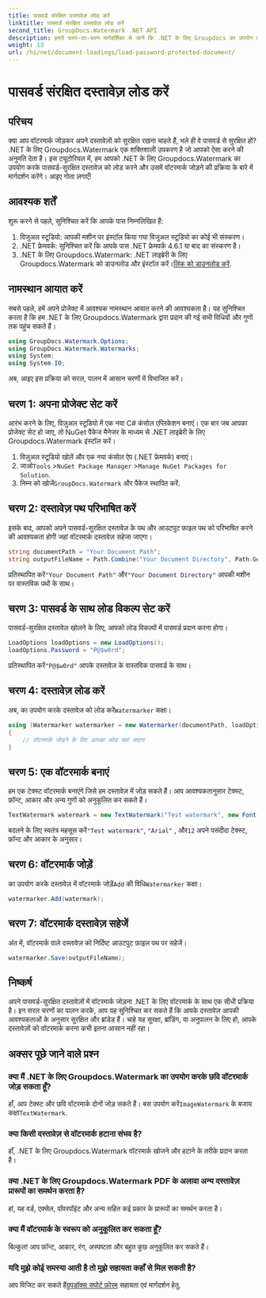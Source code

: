```yaml
---
title: पासवर्ड संरक्षित दस्तावेज़ लोड करें
linktitle: पासवर्ड संरक्षित दस्तावेज़ लोड करें
second_title: GroupDocs.Watermark .NET API
description: हमारे चरण-दर-चरण मार्गदर्शिका से जानें कि .NET के लिए Groupdocs का उपयोग करके पासवर्ड-सुरक्षित दस्तावेज़ों में वॉटरमार्क कैसे जोड़ें। अपनी फ़ाइलों को आसानी से सुरक्षित और ब्रांड करें।
weight: 13
url: /hi/net/document-loadings/load-password-protected-document/
---
```


# पासवर्ड संरक्षित दस्तावेज़ लोड करें

## परिचय
क्या आप वॉटरमार्क जोड़कर अपने दस्तावेज़ों को सुरक्षित रखना चाहते हैं, भले ही वे पासवर्ड से सुरक्षित हों? .NET के लिए Groupdocs.Watermark एक शक्तिशाली उपकरण है जो आपको ऐसा करने की अनुमति देता है। इस ट्यूटोरियल में, हम आपको .NET के लिए Groupdocs.Watermark का उपयोग करके पासवर्ड-सुरक्षित दस्तावेज़ को लोड करने और उसमें वॉटरमार्क जोड़ने की प्रक्रिया के बारे में मार्गदर्शन करेंगे। आइए गोता लगाएँ!
## आवश्यक शर्तें
शुरू करने से पहले, सुनिश्चित करें कि आपके पास निम्नलिखित हैं:
1. विजुअल स्टूडियो: आपकी मशीन पर इंस्टॉल किया गया विजुअल स्टूडियो का कोई भी संस्करण।
2. .NET फ्रेमवर्क: सुनिश्चित करें कि आपके पास .NET फ्रेमवर्क 4.6.1 या बाद का संस्करण है।
3. .NET के लिए Groupdocs.Watermark: .NET लाइब्रेरी के लिए Groupdocs.Watermark को डाउनलोड और इंस्टॉल करें।[लिंक को डाउनलोड करें](https://releases.groupdocs.com/Watermark/net/).
## नामस्थान आयात करें
सबसे पहले, हमें अपने प्रोजेक्ट में आवश्यक नामस्थान आयात करने की आवश्यकता है। यह सुनिश्चित करता है कि हम .NET के लिए Groupdocs.Watermark द्वारा प्रदान की गई सभी विधियों और गुणों तक पहुंच सकते हैं।
```csharp
using GroupDocs.Watermark.Options;
using GroupDocs.Watermark.Watermarks;
using System;
using System.IO;
```
अब, आइए इस प्रक्रिया को सरल, पालन में आसान चरणों में विभाजित करें।
## चरण 1: अपना प्रोजेक्ट सेट करें
आरंभ करने के लिए, विज़ुअल स्टूडियो में एक नया C# कंसोल एप्लिकेशन बनाएं। एक बार जब आपका प्रोजेक्ट सेट हो जाए, तो NuGet पैकेज मैनेजर के माध्यम से .NET लाइब्रेरी के लिए Groupdocs.Watermark इंस्टॉल करें।
1. विज़ुअल स्टूडियो खोलें और एक नया कंसोल ऐप (.NET फ्रेमवर्क) बनाएं।
2.  जाओ`Tools` >`NuGet Package Manager` >`Manage NuGet Packages for Solution`.
3.  निम्न को खोजें`GroupDocs.Watermark` और पैकेज स्थापित करें.
## चरण 2: दस्तावेज़ पथ परिभाषित करें
इसके बाद, आपको अपने पासवर्ड-सुरक्षित दस्तावेज़ के पथ और आउटपुट फ़ाइल पथ को परिभाषित करने की आवश्यकता होगी जहां वॉटरमार्क दस्तावेज़ सहेजा जाएगा।
```csharp
string documentPath = "Your Document Path";
string outputFileName = Path.Combine("Your Document Directory", Path.GetFileName(documentPath));
```
 प्रतिस्थापित करें`"Your Document Path"` और`"Your Document Directory"` आपकी मशीन पर वास्तविक पथों के साथ।
## चरण 3: पासवर्ड के साथ लोड विकल्प सेट करें
पासवर्ड-सुरक्षित दस्तावेज़ खोलने के लिए, आपको लोड विकल्पों में पासवर्ड प्रदान करना होगा।
```csharp
LoadOptions loadOptions = new LoadOptions();
loadOptions.Password = "P@$w0rd";
```
 प्रतिस्थापित करें`"P@$w0rd"` आपके दस्तावेज़ के वास्तविक पासवर्ड के साथ।
## चरण 4: दस्तावेज़ लोड करें
 अब, का उपयोग करके दस्तावेज़ को लोड करें`Watermarker` कक्षा।
```csharp
using (Watermarker watermarker = new Watermarker(documentPath, loadOptions))
{
    // वॉटरमार्क जोड़ने के लिए आपका कोड यहां जाएगा
}
```
## चरण 5: एक वॉटरमार्क बनाएं
हम एक टेक्स्ट वॉटरमार्क बनाएंगे जिसे हम दस्तावेज़ में जोड़ सकते हैं। आप आवश्यकतानुसार टेक्स्ट, फ़ॉन्ट, आकार और अन्य गुणों को अनुकूलित कर सकते हैं।
```csharp
TextWatermark watermark = new TextWatermark("Test watermark", new Font("Arial", 12));
```
 बदलने के लिए स्वतंत्र महसूस करें`"Test watermark"`, `"Arial"` , और`12` अपने पसंदीदा टेक्स्ट, फ़ॉन्ट और आकार के अनुसार।
## चरण 6: वॉटरमार्क जोड़ें
 का उपयोग करके दस्तावेज़ में वॉटरमार्क जोड़ें`Add` की विधि`Watermarker` कक्षा।
```csharp
watermarker.Add(watermark);
```
## चरण 7: वॉटरमार्क दस्तावेज़ सहेजें
अंत में, वॉटरमार्क वाले दस्तावेज़ को निर्दिष्ट आउटपुट फ़ाइल पथ पर सहेजें।
```csharp
watermarker.Save(outputFileName);
```
## निष्कर्ष
अपने पासवर्ड-सुरक्षित दस्तावेज़ों में वॉटरमार्क जोड़ना .NET के लिए वॉटरमार्क के साथ एक सीधी प्रक्रिया है। इन सरल चरणों का पालन करके, आप यह सुनिश्चित कर सकते हैं कि आपके दस्तावेज़ आपकी आवश्यकताओं के अनुसार सुरक्षित और ब्रांडेड हैं। चाहे यह सुरक्षा, ब्रांडिंग, या अनुपालन के लिए हो, आपके दस्तावेज़ों को वॉटरमार्क करना कभी इतना आसान नहीं रहा।
## अक्सर पूछे जाने वाले प्रश्न
### क्या मैं .NET के लिए Groupdocs.Watermark का उपयोग करके छवि वॉटरमार्क जोड़ सकता हूँ?
 हाँ, आप टेक्स्ट और छवि वॉटरमार्क दोनों जोड़ सकते हैं। बस उपयोग करें`ImageWatermark` के बजाय कक्षा`TextWatermark`.
### क्या किसी दस्तावेज़ से वॉटरमार्क हटाना संभव है?
हाँ, .NET के लिए Groupdocs.Watermark वॉटरमार्क खोजने और हटाने के तरीके प्रदान करता है।
### क्या .NET के लिए Groupdocs.Watermark PDF के अलावा अन्य दस्तावेज़ प्रारूपों का समर्थन करता है?
हां, यह वर्ड, एक्सेल, पॉवरपॉइंट और अन्य सहित कई प्रकार के प्रारूपों का समर्थन करता है।
### क्या मैं वॉटरमार्क के स्वरूप को अनुकूलित कर सकता हूँ?
बिल्कुल! आप फ़ॉन्ट, आकार, रंग, अस्पष्टता और बहुत कुछ अनुकूलित कर सकते हैं।
### यदि मुझे कोई समस्या आती है तो मुझे सहायता कहाँ से मिल सकती है?
 आप विजिट कर सकते हैं[ग्रुपडॉक्स सपोर्ट फ़ोरम](https://forum.groupdocs.com/c/watermark/19) सहायता एवं मार्गदर्शन हेतु.